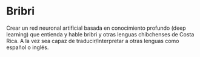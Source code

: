 # Bribri
Crear un red neuronal artificial basada en conocimiento profundo (deep learning) que entienda y hable bribri y otras lenguas chibchenses de Costa Rica. A la vez sea capaz de traducir/interpretar a otras lenguas como español o inglés.
